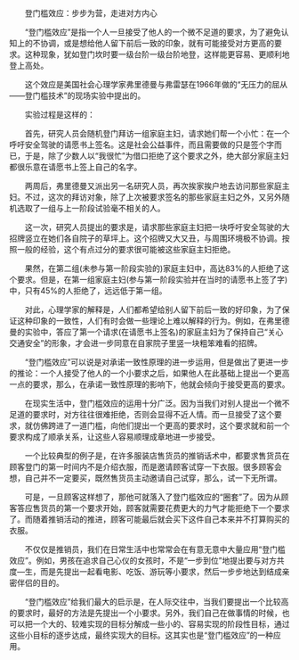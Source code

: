 　　登门槛效应：步步为营，走进对方内心

　　“登门槛效应”是指一个人一旦接受了他人的一个微不足道的要求，为了避免认知上的不协调，或是想给他人留下前后一致的印象，就有可能接受对方更高的要求。这种现象，犹如登门坎时要一级台阶一级台阶地登，这样能更容易、更顺利地登上高处。

　　这个效应是美国社会心理学家弗里德曼与弗雷瑟在1966年做的“无压力的屈从——登门槛技术”的现场实验中提出的。

　　实验过程是这样的：

　　首先，研究人员会随机登门拜访一组家庭主妇，请求她们帮一个小忙：在一个呼吁安全驾驶的请愿书上签名。这是社会公益事件，而且需要做的只是签个字而已，于是，除了少数人以“我很忙”为借口拒绝了这个要求之外，绝大部分家庭主妇都很乐意在请愿书上签上自己的名字。

　　两周后，弗里德曼又派出另一名研究人员，再次挨家挨户地去访问那些家庭主妇。不过，这次的拜访对象，除了上次被要求签名的那些家庭主妇之外，又另外随机选取了一组与上一阶段试验毫不相关的人。

　　这一次，研究人员提出的要求是，请求那些家庭主妇把一块呼吁安全驾驶的大招牌竖立在她们各自院子的草坪上。这个招牌又大又丑，与周围环境极不协调。按照一般的经验，这个有点过分的要求很可能被这些家庭主妇拒绝。

　　果然，在第二组(未参与第一阶段实验的)家庭主妇中，高达83%的人拒绝了这个要求。但是，在第一组家庭主妇(参与第一阶段实验并在当时的请愿书上签了字)中，只有45%的人拒绝了，远远低于第一组。

　　对此，心理学家的解释是，人们都希望给别人留下前后一致的好印象，为了保证这种印象的一致性，人们有时会做一些理论上难以解释的行为。例如，在弗里德曼的实验中，答应了第一个请求(在请愿书上签名)的家庭主妇为了保持自己“关心交通安全”的形象，才会进一步同意在自家院子里竖一块粗笨难看的招牌。

　　“登门槛效应”可以说是对承诺一致性原理的进一步运用，但是做出了更进一步的推论：一个人接受了他人的一个小要求之后，如果他人在此基础上提出一个更高一点的要求，那么，在承诺一致性原理的影响下，他就会倾向于接受更高的要求。

　　在现实生活中，登门槛效应的运用十分广泛。因为当我们对别人提出一个微不足道的要求时，对方往往很难拒绝，否则会显得不近人情。而一旦接受了这个要求，就仿佛跨进了一道门槛，向他们提出一个更高的要求时，这个要求就和前一个要求构成了顺承关系，让这些人容易顺理成章地进一步接受。

　　一个比较典型的例子是，在许多服装店售货员的推销话术中，都要求售货员在顾客登门的第一时间内不是介绍衣服，而是邀请顾客试穿一下衣服。很多顾客会想，自己并不一定要买，既然售货员主动邀请自己试穿，那么，试一下无所谓。

　　可是，一旦顾客这样想了，那他可就落入了登门槛效应的“圈套”了。因为从顾客答应售货员的第一个要求开始，顾客就需要花费更大的力气才能拒绝下一个要求了。而随着推销活动的推进，顾客可能最后就会买下这件自己本来并不打算购买的衣服。

　　不仅仅是推销员，我们在日常生活中也常常会在有意无意中大量应用“登门槛效应”。例如，男孩在追求自己心仪的女孩时，不是“一步到位”地提出要与对方共度—生，而是先提出一起看电影、吃饭、游玩等小要求，然后一步步地达到结成亲密伴侣的目的。

　　“登门槛效应”给我们最大的启示是，在人际交往中，当我们要提出一个比较高的要求时，最好的方法是先提出一个小要求。另外，我们自己在做事情的时候，也可以把一个大的、较难实现的目标分解成一些小的、容易实现的阶段性目标，通过这些小目标的逐步达成，最终实现大的目标。这其实也是“登门槛效应”的一种应用。